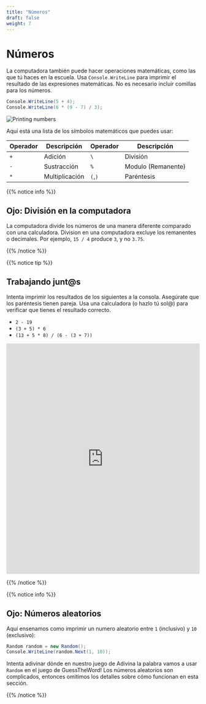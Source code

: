 ```yaml
---
title: "Números"
draft: false
weight: 7
---
```


# Números

La computadora también puede hacer operaciones matemáticas, como las que tú haces en la escuela. Usa `Console.WriteLine` para imprimir el resultado de las expresiones matemáticas. No es necesario incluir comillas para los números.

```csharp
Console.WriteLine(5 + 4);
Console.WriteLine(6 * (9 - 7) / 3);
```

![Printing numbers](../media/numbers-intro.png)


Aquí está una lista de los símbolos matemáticos que puedes usar:

| Operador  | Descripción  | Operador      | Descripción         |
| -------- | ----------- | ------------ | ------------------ |
| `+`      | Adición     | `\`          | División           | 
| `-`      | Sustracción | `%`          | Modulo (Remanente) |
| `*`      | Multiplicación | `(`,`)`      | Paréntesis      |

{{% notice info %}}

## Ojo: División en la computadora 

La computadora divide los números de una manera diferente comparado con una calculadora. Division en una computadora excluye los remanentes o decimales. Por ejemplo, `15 / 4` produce `3`, y no `3.75`.

{{% /notice %}}

{{% notice tip %}}

## Trabajando junt@s

Intenta imprimir los resultados de los siguientes a la consola. Asegúrate que los paréntesis tienen pareja. Usa una calculadora (o hazlo tú sol@) para verificar que tienes el resultado correcto.

- `2 - 19`
- `(3 + 5) * 6`
- `(13 + 5 * 8) / (6 - (3 + 7))`

<iframe height="600px" width="100%" src="https://repl.it/@nuevofoundation/NF-CSharp-blank?lite=true" scrolling="no" frameborder="no" allowtransparency="true" allowfullscreen="true" sandbox="allow-forms allow-pointer-lock allow-popups allow-same-origin allow-scripts allow-modals"></iframe>

{{% /notice %}}

{{% notice info %}}

## Ojo: Números aleatorios

Aquí ensenamos como imprimir un numero aleatorio entre `1` (inclusivo) y `10` (exclusivo):

```csharp
Random random = new Random();
Console.WriteLine(random.Next(1, 10));
```

Intenta adivinar dónde en nuestro juego de Adivina la palabra vamos a usar `Random` en el juego de GuessTheWord! Los números aleatorios son complicados, entonces omitimos los detalles sobre cómo funcionan en esta sección.

{{% /notice %}}
